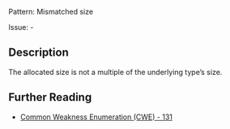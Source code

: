 Pattern: Mismatched size

Issue: -

## Description

The allocated size is not a multiple of the underlying type’s size.

## Further Reading

* [Common Weakness Enumeration (CWE) - 131](https://cwe.mitre.org/data/definitions/131.html)